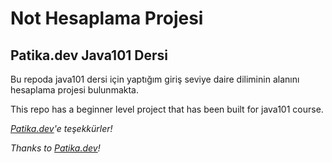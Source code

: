 # Not Hesaplama Projesi
## Patika.dev Java101 Dersi

Bu repoda java101 dersi için yaptığım giriş seviye daire diliminin alanını hesaplama projesi bulunmakta.

This repo has a beginner level project that has been built for java101 course.

_[Patika.dev](https://www.patika.dev)'e teşekkürler!_

_Thanks to [Patika.dev](https://www.patika.dev)!_